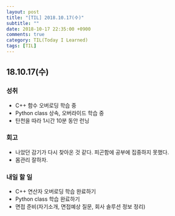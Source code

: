 ```yaml
---
layout: post
title: "[TIL] 2018.10.17(수)"
subtitle: ""
date: 2018-10-17 22:35:00 +0900
comments: true
category: TIL(Today I Learned)
tags: [TIL]
---
```


## 18.10.17(수)
### 성취
  - C++ 함수 오버로딩 학습 중
  - Python class 상속, 오버라이드 학습 중
  - 탄천을 따라 1시간 10분 동안 런닝

### 회고
  - 나았던 감기가 다시 찾아온 것 같다. 피곤함에 공부에 집중하지 못했다.
  - 몸관리 잘하자.

### 내일 할 일
  - C++ 연산자 오버로딩 학습 완료하기
  - Python class 학습 완료하기
  - 면접 준비(자기소개, 면접예상 질문, 회사 솔루션 정보 정리)
